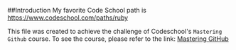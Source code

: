 ##Introduction
My favorite Code School path is https://www.codeschool.com/paths/ruby

This file was created to achieve the challenge of Codeschool's `Mastering Github` course.
To see the course, please refer to the link: [Mastering GitHub](https://www.codeschool.com/courses/mastering-github)

